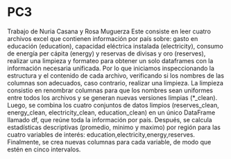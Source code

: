 # PC3
Trabajo de Nuria Casana y Rosa Muguerza
Este consiste en leer cuatro archivos excel que contienen información por país sobre: gasto en educación (education), capacidad eléctrica instalada (electricity), consumo de energía per cápita (energy) y reservas de divisas y oro (reserves), realizar una limpieza y formateo para obtener un solo dataframes con la información necesaria unificada. 
Por lo que iniciamos inspeccionando la estructura y el contenido de cada archivo, verificando si los nombres de las columnas son adecuados, caso contrario, realizar una limpieza. La limpieza consistio en renombrar columnas para que los nombres sean uniformes entre todos los archivos y se generan nuevas versiones limpias (*_clean). Luego, se combina los cuatro conjuntos de datos limpios (reserves_clean, energy_clean, electricity_clean, education_clean) en un único DataFrame llamado df, que reúne toda la información por país. Después, se calcula estadísticas descriptivas (promedio, minimo y maximo) por región para las cuatro variables de interés: education,electricity,energy,reserves. Finalmente, se crea nuevas columnas para cada variable, de modo que estén en cinco intervalos. 
